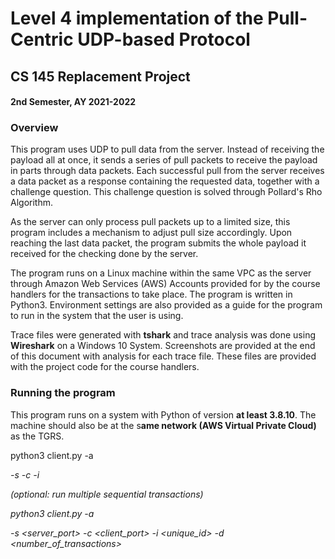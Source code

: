 # Level 4 implementation of the Pull-Centric UDP-based Protocol

## CS 145 Replacement Project

#### 2nd Semester, AY 2021-2022

### Overview

This program uses UDP to pull data from the server. Instead of receiving the payload all at once, it sends a series of pull packets to receive the payload in parts through data packets. Each successful pull from the server receives a data packet as a response containing the requested data, together with a challenge question. This challenge question is solved through Pollard's Rho Algorithm.

As the server can only process pull packets up to a limited size, this program includes a mechanism to adjust pull size accordingly. Upon reaching the last data packet, the program submits the whole payload it received for the checking done by the server.

The program runs on a Linux machine within the same VPC as the server through Amazon Web Services (AWS) Accounts provided for by the course handlers for the transactions to take place. The program is written in Python3. Environment settings are also provided as a guide for the program to run in the system that the user is using.

Trace files were generated with **tshark** and trace analysis was done using **Wireshark** on a Windows 10 System. Screenshots are provided at the end of this document with analysis for each trace file. These files are provided with the project code for the course handlers.

### Running the program

This program runs on a system with Python of version **at least 3.8.10**. The machine should also be at the s**ame network (AWS Virtual Private Cloud)** as the TGRS.

python3 client.py -a <address> -s <server port> -c <client port> -i <unique id>

(optional: run multiple sequential transactions)

python3 client.py -a <address> -s <server_port> -c <client_port> -i <unique_id> -d <number_of_transactions>
